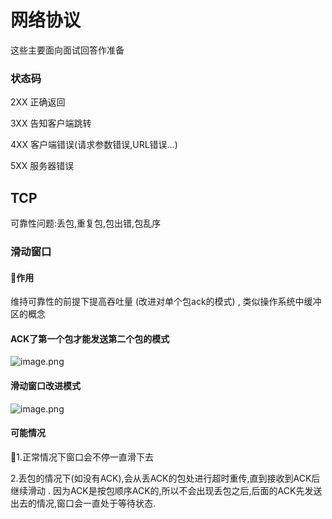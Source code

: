 # 网络协议

这些主要面向面试回答作准备



### 状态码

2XX 正确返回

3XX 告知客户端跳转

4XX 客户端错误(请求参数错误,URL错误...)

5XX 服务器错误



## TCP


可靠性问题:丢包,重复包,包出错,包乱序



### 滑动窗口

#### 作用

维持可靠性的前提下提高吞吐量 (改进对单个包ack的模式) , 类似操作系统中缓冲区的概念

#### ACK了第一个包才能发送第二个包的模式
![image.png](https://upload-images.jianshu.io/upload_images/3830995-24a928ba0c99acf7.png?imageMogr2/auto-orient/strip%7CimageView2/2/w/1240)

#### 滑动窗口改进模式
![image.png](https://upload-images.jianshu.io/upload_images/3830995-6560f31bd1cecdbf.png?imageMogr2/auto-orient/strip%7CimageView2/2/w/1240)

#### 可能情况
1.正常情况下窗口会不停一直滑下去

2.丢包的情况下(如没有ACK),会从丢ACK的包处进行超时重传,直到接收到ACK后继续滑动 . 因为ACK是按包顺序ACK的,所以不会出现丢包之后,后面的ACK先发送出去的情况,窗口会一直处于等待状态.

